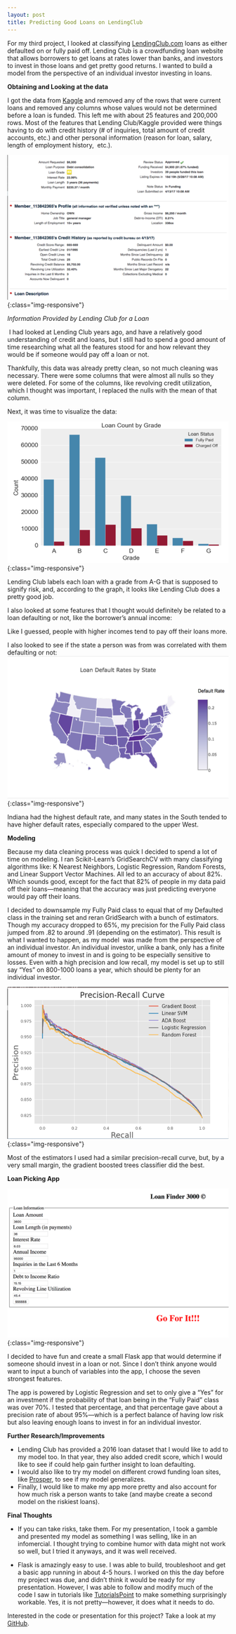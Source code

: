 ```yaml
---
layout: post
title: Predicting Good Loans on LendingClub
---
```


For my third project, I looked at classifying [LendingClub.com](http://LendingClub.com) loans as either defaulted on or fully paid off. Lending Club is a crowdfunding loan website that allows borrowers to get loans at rates lower than banks, and investors to invest in those loans and get pretty good returns. I wanted to build a model from the perspective of an individual investor investing in loans.

**Obtaining and Looking at the data**

I got the data from [Kaggle](http://Kaggle.com) and removed any of the rows that were current loans and removed any columns whose values would not be determined before a loan is funded. This left me with about 25 features and 200,000 rows. Most of the features that Lending Club/Kaggle provided were things having to do with credit history (# of inquiries, total amount of credit accounts, etc.) and other personal information (reason for loan, salary, length of employment history,  etc.).

![By Hour](https://github.com/adbeyer23/adbeyer23.github.io/blob/master/images/Lending%20Club%20Page.png?raw=true){:class="img-responsive"}

<tr><td class="caption"><i>Information Provided by Lending Club for a Loan</i></td></tr>


 I had looked at Lending Club years ago, and have a relatively good understanding of credit and loans, but I still had to spend a good amount of time researching what all the features stood for and how relevant they would be if someone would pay off a loan or not. 

Thankfully, this data was already pretty clean, so not much cleaning was necessary. There were some columns that were almost all nulls so they were deleted. For some of the columns, like revolving credit utilization, which I thought was important, I replaced the nulls with the mean of that column.

Next, it was time to visualize the data:

![By Hour](https://github.com/adbeyer23/adbeyer23.github.io/blob/master/images/Loan%20Grade.png?raw=true){:class="img-responsive"}


Lending Club labels each loan with a grade from A-G that is supposed to signify risk, and, according to the graph, it looks like Lending Club does a pretty good job. 

I also looked at some features that I thought would definitely be related to a loan defaulting or not, like the borrower’s annual income:

Like I guessed, people with higher incomes tend to pay off their loans more.

I also looked to see if the state a person was from was correlated with them defaulting or not:
![By Hour](https://github.com/adbeyer23/adbeyer23.github.io/blob/master/images/Loan%20State.png?raw=true){:class="img-responsive"}


Indiana had the highest default rate, and many states in the South tended to have higher default rates, especially compared to the upper West. 

**Modeling**

Because my data cleaning process was quick I decided to spend a lot of time on modeling. I ran Scikit-Learn’s GridSearchCV with many classifying algorithms like: K Nearest Neighbors, Logistic Regression, Random Forests, and Linear Support Vector Machines. All led to an accuracy of about 82%. Which sounds good, except for the fact that 82% of people in my data paid off their loans—meaning that the accuracy was just predicting everyone would pay off their loans.

I decided to downsample my Fully Paid class to equal that of my Defaulted class in the training set and reran GridSearch with a bunch of estimators. Though my accuracy dropped to 65%, my precision for the Fully Paid class jumped from .82 to around .91 (depending on the estimator). This result is what I wanted to happen, as my model  was made from the perspective of an individual investor. An individual investor, unlike a bank, only has a finite amount of money to invest in and is going to be especially sensitive to losses. Even with a high precision and low recall, my model is set up to still say “Yes” on 800-1000 loans a year, which should be plenty for an individual investor.

![By Hour](https://github.com/adbeyer23/adbeyer23.github.io/blob/master/images/Prerecal.png?raw=true){:class="img-responsive"}


Most of the estimators I used had a similar precision-recall curve, but, by a very small margin, the gradient boosted trees classifier did the best.

**Loan Picking App**

![By Hour](https://github.com/adbeyer23/adbeyer23.github.io/blob/master/images/Loanmaster.png?raw=true){:class="img-responsive"}

I decided to have fun and create a small Flask app that would determine if someone should invest in a loan or not. Since I don’t think anyone would want to input a bunch of variables into the app, I choose the seven strongest features.

The app is powered by Logistic Regression and set to only give a “Yes” for an investment if the probability of that loan being in the “Fully Paid” class was over 70%. I tested that percentage, and that percentage gave about a precision rate of about 95%—which is a perfect balance of having low risk but also leaving enough loans to invest in for an individual investor.

**Further Research/Improvements**

- Lending Club has provided a 2016 loan dataset that I would like to add to my model too. In that year, they also added credit score, which I would like to see if could help gain further insight to loan defaulting.
- I would also like to try my model on different crowd funding loan sites, like [Prosper](http://Prosper.com), to see if my model generalizes.
- Finally, I would like to make my app more pretty and also account for how much risk a person wants to take (and maybe create a second model on the riskiest loans).

**Final Thoughts**

- If you can take risks, take them. For my presentation, I took a gamble and presented my model as something I was selling, like in an infomercial. I thought trying to combine humor with data might not work so well, but I tried it anyways, and it was well received.

- Flask is amazingly easy to use. I was able to build, troubleshoot and get a basic app running in about 4-5 hours. I worked on this the day before my project was due, and didn’t think it would be ready for my presentation. However, I was able to follow and modify much of the code I saw  in tutorials like [TutorialsPoint](https://www.tutorialspoint.com/flask/index.htm) to make something surprisingly workable. Yes, it is not pretty—however, it does what it needs to do.

Interested in the code or presentation for this project? Take a look at my [GitHub]([https://github.com/adbeyer23/](https://github.com/adbeyer23/)).
